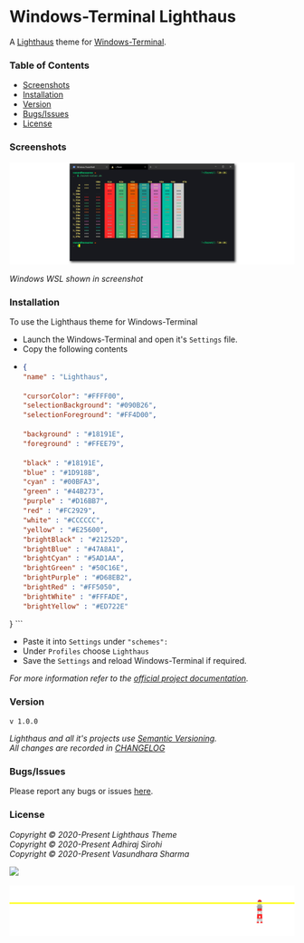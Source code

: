# Windows-Terminal Lighthaus
A [Lighthaus](https://github.com/lighthaus-theme/lighthaus) theme for [Windows-Terminal](https://github.com/microsoft/terminal).

### Table of Contents
- [Screenshots](#screenshots)
- [Installation](#installation)
- [Version](#version)
- [Bugs/Issues](#bugs/issues)
- [License](#license)

### Screenshots

<p align="center"><img src="https://raw.githubusercontent.com/lighthaus-theme/windows-terminal/main/windows-terminal.png"><p>

_Windows WSL shown in screenshot_

### Installation

To use the Lighthaus theme for Windows-Terminal <br>
- Launch the Windows-Terminal and open it's `Settings` file.
- Copy the following contents
-   ``` json
    {
    "name" : "Lighthaus",

    "cursorColor": "#FFFF00",
    "selectionBackground": "#090B26",
    "selectionForeground": "#FF4D00",

    "background" : "#18191E",
    "foreground" : "#FFEE79",

    "black" : "#18191E",
    "blue" : "#1D918B",
    "cyan" : "#00BFA3",
    "green" : "#44B273",
    "purple" : "#D16BB7",
    "red" : "#FC2929",
    "white" : "#CCCCCC",
    "yellow" : "#E25600",
    "brightBlack" : "#21252D",
    "brightBlue" : "#47A8A1",
    "brightCyan" : "#5AD1AA",
    "brightGreen" : "#50C16E",
    "brightPurple" : "#D68EB2",
    "brightRed" : "#FF5050",
    "brightWhite" : "#FFFADE",
    "brightYellow" : "#ED722E"
}
    ```
- Paste it into `Settings` under `"schemes":`
- Under `Profiles` choose `Lighthaus`
- Save the `Settings` and reload Windows-Terminal if required.

_For more information refer to the [official project documentation](https://docs.microsoft.com/en-us/windows/terminal/customize-settings/color-schemes)._

### Version
```
v 1.0.0
```

_Lighthaus and all it's projects use [Semantic Versioning](https://semver.org/)._ <br/>
_All changes are recorded in [CHANGELOG](https://github.com/lighthaus-theme/windows-terminal/blob/master/CHANGELOG.md)_

### Bugs/Issues
Please report any bugs or issues [here](https://github.com/lighthaus-theme/windows-terminal/issues).

### License 

_Copyright © 2020-Present Lighthaus Theme_<br>
_Copyright © 2020-Present Adhiraj Sirohi_<br>
_Copyright © 2020-Present Vasundhara Sharma_

<p align="left"><a href="https://github.com/lighthaus-theme/windows-terminal/blob/main/LICENSE"><img src="https://img.shields.io/static/v1.svg??style=flat&logo=appveyore&label=License&message=MIT&colorA=1C918A&colorB=50C16E"/></a></p>

<p align="center"><img src="https://raw.githubusercontent.com/lighthaus-theme/lighthaus/9e5cf66db03fc3e183e6cfbf7c4c04263a4f23df/ImageResources/lighthaus-border.svg"><p>


